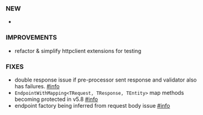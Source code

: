 ### NEW
- 

### IMPROVEMENTS
- refactor & simplify httpclient extensions for testing 

### FIXES
- double response issue if pre-processor sent response and validator also has failures. [#info](https://discord.com/channels/933662816458645504/1080609437879914506)
- `EndpointWithMapping<TRequest, TResponse, TEntity>` map methods becoming protected in v5.8 [#info](https://discord.com/channels/933662816458645504/1082207914376319026)
- endpoint factory being inferred from request body issue [#info](https://discord.com/channels/933662816458645504/1084841217898061915)
